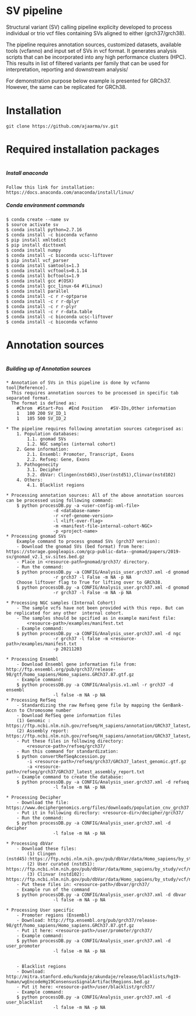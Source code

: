 # SV pipeline

Structural variant (SV) calling pipeline explicity developed to process individual or trio vcf files containing SVs aligned to either (grch37/grch38).

The pipeline requires annotation sources, customized datasets, available tools (vcfanno) and input set of SVs in vcf format. It generates analysis scripts that can be incorporated into any high performance clusters (HPC). This results in list of filtered variants per family that can be used for interpretation, reporting and downstream analysis/

For demonstration purpose below example is presented for GRCh37. However, the same can be replicated for GRCh38.

# Installation
	git clone https://github.com/ajaarma/sv.git
	
#
# Required installation packages
#

##### Install anaconda  #####
	Follow this link for installation: https://docs.anaconda.com/anaconda/install/linux/

##### Conda environment commands ##########

	$ conda create --name sv
	$ source activate sv
	$ conda install python=2.7.16
	$ conda install -c bioconda vcfanno
	$ pip install xmltodict
	$ pip install dicttoxml
	$ conda install numpy
	$ conda install -c bioconda ucsc-liftover
	$ pip install vcf_parser
	$ conda install samtools=1.3
	$ conda install vcftools=0.1.14
	$ conda install bcftools=1.9
	$ conda install gcc #(OSX)
	$ conda install gcc_linux-64 #(Linux)
	$ conda install parallel
	$ conda install -c r r-optparse
	$ conda install -c r r-dplyr
	$ conda install -c r r-plyr
	$ conda install -c r r-data.table
	$ conda install -c bioconda ucsc-liftover
	$ conda install -c bioconda vcfanno

#
# Annotation sources
#

##### Building up of Annotation sources ############
	* Annotation of SVs in this pipeline is done by vcfanno tool[Reference]. 
	  This requires annotation sources to be processed in specific tab separated format. 
	  The format is defined as:
		#Chrom	#Start-Pos	#End Position	#SV-IDs,Other information
		1	100	200	SV_ID_1
		1	105	500	SV_ID_2 

	* The pipeline requires following annotation sources categorised as:
		1. Population databases:
			1.1. gnomad SVs
			1.2. NGC samples (internal cohort)	
		2. Gene information:
			2.1. Ensembl: Promoter, Transcript, Exons
			2.2. Refseq: Gene, Exons 
		3. Pathogenecity
			3.1. Decipher
			3.2. dbVar: Clingen(nstd45),User(nstd51),Clinvar(nstd102)
		4. Others:
			4.1. Blacklist regions
	
	* Processing annotation sources: All of the above annotation sources can be processed using following command:
		$ python processDB.py -a <user-config-xml-file>
				      -d <database-name>
				      -r <ref-genome-version>
				      -l <lift-over-flag>
				      -m <manifest-file-internal-cohort-NGC>
				      -p <project-name>
	* Processing gnomad SVs
		Example command to process gnomad SVs (grch37 version):
		- Download the gnomad SVs (bed format) from here: https://storage.googleapis.com/gcp-public-data--gnomad/papers/2019-sv/gnomad_v2.1_sv.sites.bed.gz 
		- Place in <resource-path>gnomad/grch37/ directory. 
		- Run the command:
		$ python processDB.py -a CONFIG/Analysis_user.grch37.xml -d gnomad 
				      -r grch37 -l False -m NA -p NA
		Choose liftover flag to True for lifting over to GRCh38.
		$ python processDB.py -a CONFIG/Analysis_user.grch37.xml -d gnomad 
				      -r grch37 -l False -m NA -p NA

	* Processing NGC samples (Internal Cohort)
		- The sample vcfs have not been provided with this repo. But can be replicated for any other  internal cohort.
		- The samples should be spcified as in example manifest file: 
			<resource-path>/examples/manifest.txt
		- Example command:
		$ python processDB.py -a CONFIG/Analysis_user.grch37.xml -d ngc
				      -r grch37 -l false -m <resource-path>/examples/manifest.txt
				      -p 20211203
	
	* Processing Ensembl
		- Download Ensembl gene information file from: http://ftp.ensembl.org/pub/grch37/release-98/gtf/homo_sapiens/Homo_sapiens.GRCh37.87.gtf.gz
		- Example command:
		$ python processDB.py -a CONFIG/Analysis.v1.xml -r grch37 -d ensembl 
				      -l false -m NA -p NA
	* Processing RefSeq
		- Standardizing the raw Refseq gene file by mapping the GenBank-Accn to Chromosome number 
		- Download RefSeq gene information files 
		(1) Genomic : https://ftp.ncbi.nlm.nih.gov/refseq/H_sapiens/annotation/GRCh37_latest/refseq_identifiers/GRCh37_latest_genomic.gtf.gz
		(2) Assembly report: https://ftp.ncbi.nlm.nih.gov/refseq/H_sapiens/annotation/GRCh37_latest/refseq_identifiers/GRCh37_latest_assembly_report.txt
		- Put these files in following directory:
			<resource-path>/refseq/grch37/
		- Run this command for standardization:
		$ python convertRefSeqAccession.py 
			-i <resource-path>/refseq/grch37/GRCh37_latest_genomic.gtf.gz 
			-a <resource-path>/refseq/grch37/GRCh37_latest_assembly_report.txt
		- Example command to create the database:
		$ python processDB.py -a CONFIG/Analysis_user.grch37.xml -d refseq
				      -l false -m NA -p NA

	* Processing Decipher
		- Download the file: https://www.deciphergenomics.org/files/downloads/population_cnv_grch37.txt.gz
		- Put it in following directory: <resource-dir>/decipher/grch37/
		- Run the command:
		$ python processDB.py -a CONFIG/Analysis_user.grch37.xml -d decipher
				      -l false -m NA -p NA
	 
	* Processing dbVar
		- Download these files:
		 	(1) Clingen (nstd45):https://ftp.ncbi.nlm.nih.gov/pub/dbVar/data/Homo_sapiens/by_study/vcf/nstd45.GRCh37.variant_call.vcf.gz
			(2) User curated (nstd51): https://ftp.ncbi.nlm.nih.gov/pub/dbVar/data/Homo_sapiens/by_study/vcf/nstd51.GRCh37.variant_call.vcf.gz
			(3) Clinvar (nstd102): https://ftp.ncbi.nlm.nih.gov/pub/dbVar/data/Homo_sapiens/by_study/vcf/nstd102.GRCh37.variant_call.vcf.gz
		- Put these files in: <resource-path>/dbvar/grch37/
		- Example run of the command
		$ python processDB.py -a CONFIG/Analysis_user.grch37.xml -d dbvar
				      -l false -m NA -p NA
	
	* Processing User specific
		- Promoter regions (Ensembl)
		- Download: http://ftp.ensembl.org/pub/grch37/release-98/gtf/homo_sapiens/Homo_sapiens.GRCh37.87.gtf.gz
		- Put it here: <resource-path>/user/promoter/grch37/
		- Example command:
		$ python processDB.py -a CONFIG/Analysis_user.grch37.xml -d user_promoter
				      -l false -m NA -p NA
	
		
		- Blacklist regions
		- Download: http://mitra.stanford.edu/kundaje/akundaje/release/blacklists/hg19-human/wgEncodeHg19ConsensusSignalArtifactRegions.bed.gz
		- Put it here: <resource-path>/user/blacklist/grch37/
		- Example command:
		$ python processDB.py -a CONFIG/Analysis_user.grch37.xml -d user_blacklist
				      -l false -m NA -p NA
	 
		
	
	 

					
